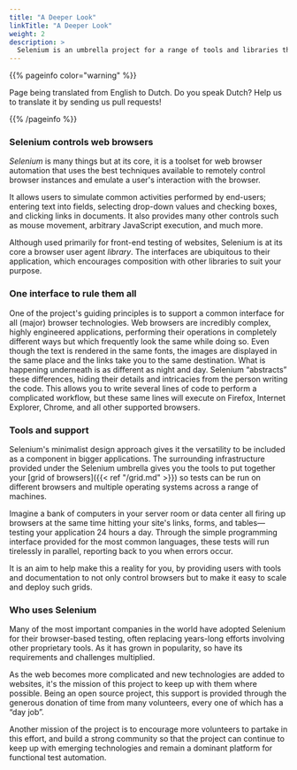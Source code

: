 ```yaml
---
title: "A Deeper Look"
linkTitle: "A Deeper Look"
weight: 2
description: >
  Selenium is an umbrella project for a range of tools and libraries that enable and support the automation of web browsers. 
---
```


{{% pageinfo color="warning" %}}
<p class="lead">
   <i class="fas fa-language display-4"></i> 
   Page being translated from 
   English to Dutch. Do you speak Dutch? Help us to translate
   it by sending us pull requests!
</p>
{{% /pageinfo %}}

### Selenium controls web browsers

_Selenium_ is many things 
but at its core, it is a toolset for web browser automation
that uses the best techniques available
to remotely control browser instances
and emulate a user's interaction with the browser.

It allows users to simulate common activities performed by end-users;
entering text into fields,
selecting drop-down values and checking boxes,
and clicking links in documents.
It also provides many other controls such as mouse movement,
arbitrary JavaScript execution, and much more.

Although used primarily for front-end testing of websites,
Selenium is at its core a browser user agent _library_.
The interfaces are ubiquitous to their application,
which encourages composition with other libraries to suit your purpose.


### One interface to rule them all

One of the project's guiding principles
is to support a common interface for all (major) browser technologies.
Web browsers are incredibly complex, highly engineered applications,
performing their operations in completely different ways
but which frequently look the same while doing so.
Even though the text is rendered in the same fonts,
the images are displayed in the same place
and the links take you to the same destination.
What is happening underneath is as different as night and day.
Selenium “abstracts” these differences,
hiding their details and intricacies from the person writing the code.
This allows you to write several lines of code to perform a complicated workflow,
but these same lines will execute on Firefox,
Internet Explorer, Chrome, and all other supported browsers.


### Tools and support

Selenium's minimalist design approach gives it the 
versatility to be included as a component in bigger applications.
The surrounding infrastructure provided under the Selenium umbrella
gives you the tools to put together
your [grid of browsers]({{< ref "/grid.md" >}})
so tests can be run on different browsers and multiple operating systems
across a range of machines.

Imagine a bank of computers in your server room or data center 
all firing up browsers at the same time
hitting your site's links, forms,
and tables&mdash;testing your application 24 hours a day.
Through the simple programming interface
provided for the most common languages,
these tests will run tirelessly in parallel,
reporting back to you when errors occur.

It is an aim to help make this a reality for you,
by providing users with tools and documentation to not only control browsers 
but to make it easy to scale and deploy such grids.


### Who uses Selenium

Many of the most important companies in the world
have adopted Selenium for their browser-based testing,
often replacing years-long efforts involving other proprietary tools.
As it has grown in popularity, so have its requirements and challenges multiplied.

As the web becomes more complicated
and new technologies are added to websites,
it's the mission of this project to keep up with them where possible.
Being an open source project,
this support is provided through the generous donation of time from many volunteers,
every one of which has a “day job”.

Another mission of the project is to encourage
more volunteers to partake in this effort,
and build a strong community
so that the project can continue to keep up with emerging technologies
and remain a dominant platform for functional test automation.

